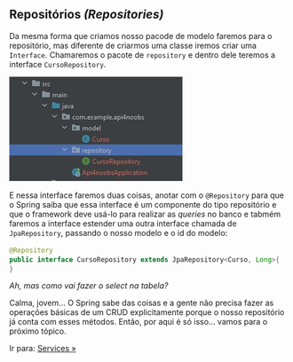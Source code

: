 ## Repositórios _(Repositories)_
Da mesma forma que criamos nosso pacode de modelo faremos para o repositório, mas diferente de criarmos uma classe iremos criar uma ``Interface``. Chamaremos o pacote de ``repository`` e dentro dele teremos a interface ``CursoRepository``.

![Criando o pacote do repositório e a interface](/images/projetospring03.jpg)

E nessa interface faremos duas coisas, anotar com o ``@Repository`` para que o Spring saiba que essa interface é um componente do tipo repositório e que o framework deve usá-lo para realizar as *queries* no banco e tabmém faremos a interface estender uma outra interface chamada de ``JpaRepository``, passando o nosso modelo e o id do modelo:

```java
@Repository
public interface CursoRepository extends JpaRepository<Curso, Long>{
}
```

*Ah, mas como vai fazer o select na tabela?*

Calma, jovem... O Spring sabe das coisas e a gente não precisa fazer as operações básicas de um CRUD explicitamente porque o nosso repositório já conta com esses métodos. Então, por aqui é só isso... vamos para o próximo tópico.

Ir para: [Services »](/content/ProjetoSpring/Services.md)